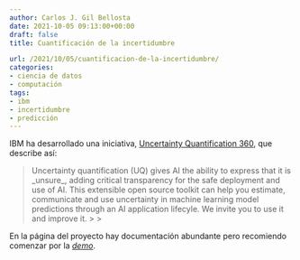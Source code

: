 ```yaml
---
author: Carlos J. Gil Bellosta
date: 2021-10-05 09:13:00+00:00
draft: false
title: Cuantificación de la incertidumbre

url: /2021/10/05/cuantificacion-de-la-incertidumbre/
categories:
- ciencia de datos
- computación
tags:
- ibm
- incertidumbre
- predicción
---
```





IBM ha desarrollado una iniciativa, [Uncertainty Quantification 360](http://uq360.mybluemix.net/), que describe así:







<blockquote>Uncertainty quantification (UQ) gives AI the ability to express that it is _unsure_, adding critical transparency for the safe deployment and use of AI. This extensible open source toolkit can help you estimate, communicate and use uncertainty in machine learning model predictions through an AI application lifecyle. We invite you to use it and improve it.
>
> </blockquote>







En la página del proyecto hay documentación abundante pero recomiendo comenzar por la _[demo](http://uq360.mybluemix.net/demo/0)_.



